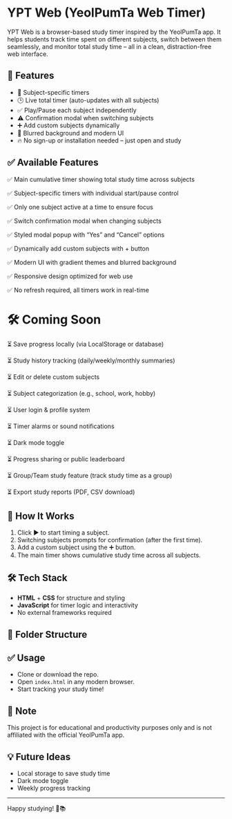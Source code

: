 # YPT Web (YeolPumTa Web Timer)

YPT Web is a browser-based study timer inspired by the YeolPumTa app. It helps students track time spent on different subjects, switch between them seamlessly, and monitor total study time – all in a clean, distraction-free web interface.

## 🌟 Features

- 📌 Subject-specific timers
- 🕒 Live total timer (auto-updates with all subjects)
- ✅ Play/Pause each subject independently
- ⚠️ Confirmation modal when switching subjects
- ➕ Add custom subjects dynamically
- 🎨 Blurred background and modern UI
- 🔥 No sign-up or installation needed – just open and study

## ✅ Available Features
✅ Main cumulative timer showing total study time across subjects

✅ Subject-specific timers with individual start/pause control

✅ Only one subject active at a time to ensure focus

✅ Switch confirmation modal when changing subjects

✅ Styled modal popup with “Yes” and “Cancel” options

✅ Dynamically add custom subjects with + button

✅ Modern UI with gradient themes and blurred background

✅ Responsive design optimized for web use

✅ No refresh required, all timers work in real-time

# 🛠️ Coming Soon
⏳ Save progress locally (via LocalStorage or database)

⏳ Study history tracking (daily/weekly/monthly summaries)

⏳ Edit or delete custom subjects

⏳ Subject categorization (e.g., school, work, hobby)

⏳ User login & profile system

⏳ Timer alarms or sound notifications

⏳ Dark mode toggle

⏳ Progress sharing or public leaderboard

⏳ Group/Team study feature (track study time as a group)

⏳ Export study reports (PDF, CSV download)

## 🚀 How It Works

1. Click ▶ to start timing a subject.
2. Switching subjects prompts for confirmation (after the first time).
3. Add a custom subject using the ➕ button.
4. The main timer shows cumulative study time across all subjects.

## 🛠 Tech Stack

- **HTML** + **CSS** for structure and styling
- **JavaScript** for timer logic and interactivity
- No external frameworks required

## 📁 Folder Structure


## ✅ Usage

- Clone or download the repo.
- Open `index.html` in any modern browser.
- Start tracking your study time!

## 📌 Note

This project is for educational and productivity purposes only and is not affiliated with the official YeolPumTa app.

## 💡 Future Ideas

- Local storage to save study time
- Dark mode toggle
- Weekly progress tracking

---

Happy studying! 💪📚
